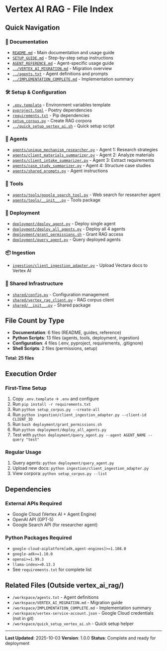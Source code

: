 # Vertex AI RAG - File Index

## Quick Navigation

### 📘 Documentation
- [`README.md`](README.md) - Main documentation and usage guide
- [`SETUP_GUIDE.md`](SETUP_GUIDE.md) - Step-by-step setup instructions  
- [`AGENT_REFERENCE.md`](AGENT_REFERENCE.md) - Agent-specific usage guide
- [`../VERTEX_AI_MIGRATION.md`](../VERTEX_AI_MIGRATION.md) - Migration overview
- [`../agents.txt`](../agents.txt) - Agent definitions and prompts
- [`../IMPLEMENTATION_COMPLETE.md`](../IMPLEMENTATION_COMPLETE.md) - Implementation summary

### 🛠️ Setup & Configuration
- [`.env.template`](.env.template) - Environment variables template
- [`pyproject.toml`](pyproject.toml) - Poetry dependencies
- [`requirements.txt`](requirements.txt) - Pip dependencies
- [`setup_corpus.py`](setup_corpus.py) - Create RAG corpora
- [`../quick_setup_vertex_ai.sh`](../quick_setup_vertex_ai.sh) - Quick setup script

### 🤖 Agents
- [`agents/unique_mechanism_researcher.py`](agents/unique_mechanism_researcher.py) - Agent 1: Research strategies
- [`agents/client_materials_summarizer.py`](agents/client_materials_summarizer.py) - Agent 2: Analyze materials  
- [`agents/client_intake_summarizer.py`](agents/client_intake_summarizer.py) - Agent 3: Extract requirements
- [`agents/case_study_summarizer.py`](agents/case_study_summarizer.py) - Agent 4: Structure case studies
- [`agents/shared_prompts.py`](agents/shared_prompts.py) - Agent instructions

### 🔧 Tools
- [`agents/tools/google_search_tool.py`](agents/tools/google_search_tool.py) - Web search for researcher agent
- [`agents/tools/__init__.py`](agents/tools/__init__.py) - Tools package

### 🚀 Deployment
- [`deployment/deploy_agent.py`](deployment/deploy_agent.py) - Deploy single agent
- [`deployment/deploy_all_agents.py`](deployment/deploy_all_agents.py) - Deploy all 4 agents
- [`deployment/grant_permissions.sh`](deployment/grant_permissions.sh) - Grant RAG access
- [`deployment/query_agent.py`](deployment/query_agent.py) - Query deployed agents

### 📦 Ingestion
- [`ingestion/client_ingestion_adapter.py`](ingestion/client_ingestion_adapter.py) - Upload Vectara docs to Vertex AI

### 🔌 Shared Infrastructure
- [`shared/config.py`](shared/config.py) - Configuration management
- [`shared/vertex_rag_client.py`](shared/vertex_rag_client.py) - RAG corpus client
- [`shared/__init__.py`](shared/__init__.py) - Shared package

## File Count by Type

- **Documentation**: 6 files (README, guides, reference)
- **Python Scripts**: 13 files (agents, tools, deployment, ingestion)
- **Configuration**: 4 files (.env, pyproject, requirements, .gitignore)
- **Shell Scripts**: 2 files (permissions, setup)

**Total: 25 files**

## Execution Order

### First-Time Setup
1. Copy `.env.template` → `.env` and configure
2. Run `pip install -r requirements.txt`
3. Run `python setup_corpus.py --create-all`
4. Run `python ingestion/client_ingestion_adapter.py --client-id CLIENT_ID`
5. Run `bash deployment/grant_permissions.sh`
6. Run `python deployment/deploy_all_agents.py`
7. Test with `python deployment/query_agent.py --agent AGENT_NAME --query "test"`

### Regular Usage
1. Query agents: `python deployment/query_agent.py`
2. Upload new docs: `python ingestion/client_ingestion_adapter.py`
3. View corpora: `python setup_corpus.py --list`

## Dependencies

### External APIs Required
- Google Cloud (Vertex AI + Agent Engine)
- OpenAI API (GPT-5)
- Google Search API (for researcher agent)

### Python Packages Required
- `google-cloud-aiplatform[adk,agent-engines]>=1.108.0`
- `google-adk>=1.10.0`
- `openai>=1.99.3`
- `llama-index>=0.13.3`
- See `requirements.txt` for complete list

## Related Files (Outside vertex_ai_rag/)

- `/workspace/agents.txt` - Agent definitions
- `/workspace/VERTEX_AI_MIGRATION.md` - Migration guide
- `/workspace/IMPLEMENTATION_COMPLETE.md` - Implementation summary
- `/workspace/vertex-service-account.json` - Google Cloud credentials (not in git)
- `/workspace/quick_setup_vertex_ai.sh` - Quick setup helper

---

**Last Updated**: 2025-10-03
**Version**: 1.0.0
**Status**: Complete and ready for deployment
